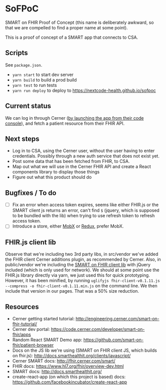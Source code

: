 # SoFPoC

SMART on FHIR Proof of Concept (this name is deliberately awkward, so that we are compelled to find a proper name at some point).

This is a proof of concept of a SMART app that connects to CSA.

## Scripts

See `package.json`.

* `yarn start` to start dev server
* `yarn build` to build a prod build
* `yarn test` to run tests
* `yarn run deploy` to deploy to https://nextcode-health.github.io/sofpoc

## Current status

We can log in through Cerner ([by launching the app from their code console](https://code.cerner.com/developer/smart-on-fhir/apps)), and fetch a patient resource from their FHIR API.

## Next steps

* Log in to CSA, using the Cerner user, without the user having to enter credentials. Possibly through a new auth service that does not exist yet.
* Post some data that has been fetched from FHIR, to CSA.
* Map out what we will use in the Cerner FHIR API and create a React components library to display those things
* Figure out what this product should do

## Bugfixes / To do

- [ ] Fix an error when access token expires, seems like either FHIR.js or the SMART client js returns an error, can't find `$` (jquery, which is supposed to be bundled with the lib) when trying to use refresh token to refresh access token.
- [ ] Introduce a store, either [MobX](https://mobx.js.org/) or [Redux](http://redux.js.org/), prefer MobX.

## FHIR.js client lib

Observe that we're including two 3rd party libs, in src/vendor we've added the FHIR client Cerner additions plugin, as recommended by Cerner. Also, in public/vendor we're including the [SMART on FHIR client lib](https://github.com/smart-on-fhir/client-js) with jQuery included (which is only used for network). We should at some point use the FHIR.js library directly via yarn, we just used this for quick prototyping. However, it has been minified, by running `uglifyjs fhir-client-v0.1.11.js --compress -o fhir-client-v0.1.11.min.js` on the command line. We then include that version in our pages. That was a 50% size reduction.

## Resources

* Cerner getting started tutorial: http://engineering.cerner.com/smart-on-fhir-tutorial/
* Cerner dev portal: https://code.cerner.com/developer/smart-on-fhir/apps
* Random React SMART Demo app: https://github.com/smart-on-fhir/patient-browser
* Docs on the JS lib we're using (SMART on FHIR client JS, which builds on fhir.js): http://docs.smarthealthit.org/clients/javascript/
* Cerner SMART docs: http://fhir.cerner.com/smart/
* FHIR docs: https://www.hl7.org/fhir/overview-dev.html
* SMART docs: http://docs.smarthealthit.org/
* create-react-app (on which this project is based) docs: https://github.com/facebookincubator/create-react-app
